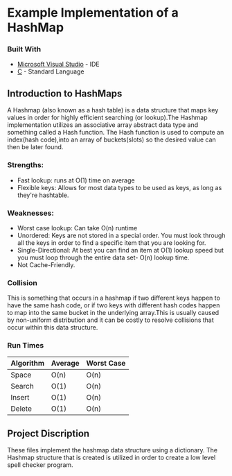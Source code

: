 # Example Implementation of a HashMap

### Built With
* [Microsoft Visual Studio](https://visualstudio.microsoft.com/pl/) - IDE
* [C](https://en.wikipedia.org/wiki/C) - Standard Language 

## Introduction to HashMaps
A Hashmap (also known as a hash table) is a data structure that maps key values in order for highly efficient searching (or lookup).The Hashmap implementation utilizes an associative array abstract data type and something called a Hash function. The Hash function is used to compute an index(hash code),into an array of buckets(slots) so the desired value can then be later found.

### Strengths: 
- Fast lookup: runs at O(1) time on average
- Flexible keys: Allows for most data types to be used as keys, as long as they're hashtable.

### Weaknesses: 
- Worst case lookup: Can take O(n) runtime
- Unordered: Keys are not stored in a special order. You must look through all the keys in order to find a specific item that you are looking for.
- Single-Directional: At best you can find an item at O(1) lookup speed but you must loop through the entire data set- O(n) lookup time.
- Not Cache-Friendly.

### Collision
This is something that occurs in a hashmap if two different keys happen to have the same hash code, or if two keys with different hash codes happen to map into the same bucket in the underlying array.This is usually caused by non-uniform distribution and it can be costly to resolve collisions that occur within this data structure.


### Run Times
| Algorithm  | Average | Worst Case |
| ------------- | ------------- | ------------- |
| Space  | O(n) | O(n) |
| Search  | O(1) | O(n) |
| Insert  | O(1) | O(n) |
| Delete  | O(1) | O(n) |

## Project Discription
These files implement the hashmap data structure using a dictionary. The Hashmap structure that is created is utilized in order to create a low level spell checker program.
